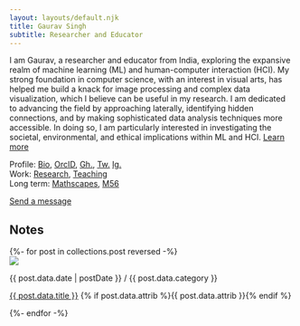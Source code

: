 ```yaml
---
layout: layouts/default.njk
title: Gaurav Singh
subtitle: Researcher and Educator
---  
```

   
I am Gaurav, a researcher and educator from India, exploring the expansive realm of machine learning (ML) and human-computer interaction (HCI). My strong foundation in computer science, with an interest in visual arts, has helped me build a knack for image processing and complex data visualization, which I believe can be useful in my research. I am dedicated to advancing the field by approaching laterally, identifying hidden connections, and by making sophisticated data analysis techniques more accessible. In doing so, I am particularly interested in investigating the societal, environmental, and ethical implications within ML and HCI. [Learn more](/bio/)

Profile: [Bio](/bio/), [OrcID](https://orcid.org/0000-0003-1651-6602), [Gh.](https://github.com/gv-sh), [Tw.](https://twitter.com/gvsh_maths) [Ig.](https://instagram.com/gvsh_maths)<br/>
Work: [Research](/research/), [Teaching](/teaching/)<br/>
Long term: [Mathscapes](/mathscapes/), [M56](/m56/)<br/>

[Send a message](https://bit.ly/contact-gaurav) 

<h2>Notes</h2>

<div>
    {%- for post in collections.post reversed -%}
    <div class="post">
        <img src="{{ post.data.cover }}" />
        <div>
            <p class="meta">{{ post.data.date | postDate }} / {{ post.data.category }} </p>
            <p><a href="{{ post.url}}">{{ post.data.title }}</a> {% if post.data.attrib %}<span class="meta">{{ post.data.attrib }}</span>{% endif %}</p>
        </div>
    </div>
    {%- endfor -%}
</div>